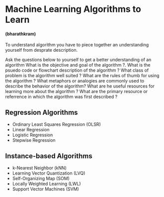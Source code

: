 # Machine Learning Algorithms to Learn 
#### (bharathkram)
To understand algorithm you have to piece together an understanding yourself from desprate description.

Ask the questions below to yourself to get a better understanding of an algorithm
What is the objective and goal of the algorithm ?.
What is the psuedo code or flowchart description of the algorithm ?
What class of problem is the algorithm well suited ?
What are the rules of thumb for using the algorithm ?
What metaphors or analogies are commonly used to describe the behavior of the algorithm?
What are he useful resources for learning more about the algorithm ?
What are the primary resource or referrence in which the algorithm was first described ?



## Regression Algorithms
* Ordinary Least Squares Regression (OLSR)
* Linear Regression
* Logistic Regression
* Stepwise Regression

## Instance-based Algorithms
* k-Nearest Neighbor (kNN)
* Learning Vector Quantization (LVQ)
* Self-Organizing Map (SOM)
* Locally Weighted Learning (LWL)
* Support Vector Machines (SVM)

